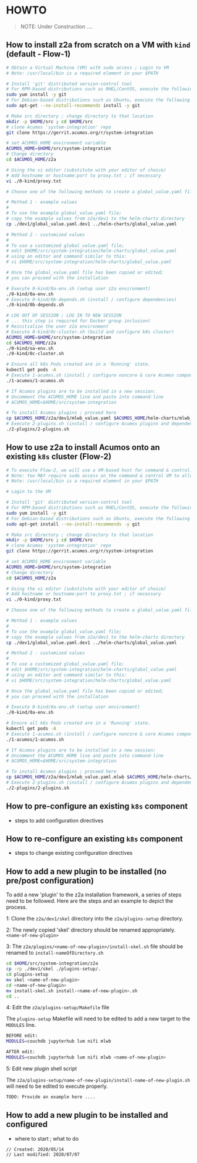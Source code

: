 # HOWTO

>NOTE: Under Construction ....

## How to install z2a from scratch on a VM with `kind` (default - Flow-1)

```sh
# Obtain a Virtual Machine (VM) with sudo access ; Login to VM
# Note: /usr/local/bin is a required element in your $PATH

# Install 'git' distributed version-control tool
# For RPM-based distributions such as RHEL/CentOS, execute the following command:
sudo yum install -y git
# For Debian-based distributions such as Ubuntu, execute the following command:
sudo apt-get --no-install-recommends install -y git

# Make src directory ; change directory to that location
mkdir -p $HOME/src ; cd $HOME/src
# clone Acumos 'system-integration' repo
git clone https://gerrit.acumos.org/r/system-integration

# set ACUMOS_HOME environment variable
ACUMOS_HOME=$HOME/src/system-integration
# Change directory
cd $ACUMOS_HOME/z2a

# Using the vi editor (substitute with your editor of choice)
# Add hostname or hostname:port to proxy.txt ; if necessary
vi ./0-kind/proxy.txt

# Choose one of the following methods to create a global_value.yaml file

# Method 1 - example values
#
# To use the example global_value.yaml file;
# copy the example values from z2a/dev1 to the helm-charts directory
cp ./dev1/global_value.yaml.dev1 ../helm-charts/global_value.yaml

# Method 2 - customized values
#
# To use a customized global_value.yaml file;
# edit $HOME/src/system-integration/helm-charts/global_value.yaml
# using an editor and command similar to this:
# vi $HOME/src/system-integration/helm-charts/global_value.yaml

# Once the global_value.yaml file has been copied or edited;
# you can proceed with the installation

# Execute 0-kind/0a-env.sh (setup user z2a environment)
./0-kind/0a-env.sh
# Execute 0-kind/0b-depends.sh (install / configure dependencies) 
./0-kind/0b-depends.sh

# LOG OUT OF SESSION ; LOG IN TO NEW SESSION
# ... this step is required for Docker group inclusion)
# Reinitialize the user z2a environment
# Execute 0-kind/0c-cluster.sh (build and configure k8s cluster)
ACUMOS_HOME=$HOME/src/system-integration
cd $ACUMOS_HOME/z2a
./0-kind/oa-env.sh
./0-kind/0c-cluster.sh

# Ensure all k8s Pods created are in a 'Running' state.
kubectl get pods -A
# Execute 1-acumos.sh (install / configure noncore & core Acumos components)
./1-acumos/1-acumos.sh

# If Acumos plugins are to be installed in a new session:
# Uncomment the ACUMOS_HOME line and paste into command-line
# ACUMOS_HOME=$HOME/src/system-integration

# To install Acumos plugins ; proceed here
cp $ACUMOS_HOME/z2a/dev1/mlwb_value.yaml $ACUMOS_HOME/helm-charts/mlwb_value.yaml
# Execute 2-plugins.sh (install / configure Acumos plugins and dependencies)
./2-plugins/2-plugins.sh
```

## How to use z2a to install Acumos onto an existing `k8s` cluster (Flow-2)

```sh
# To execute Flow-2, we will use a VM-based host for command & control.
# Note: You MAY require sudo access on the command & control VM to allow you to install git
# Note: /usr/local/bin is a required element in your $PATH

# Login to the VM

# Install 'git' distributed version-control tool
# For RPM-based distributions such as RHEL/CentOS, execute the following command:
sudo yum install -y git
# For Debian-based distributions such as Ubuntu, execute the following command:
sudo apt-get install --no-install-recommends -y git

# Make src directory ; change directory to that location
mkdir -p $HOME/src ; cd $HOME/src
# clone Acumos 'system-integration' repo
git clone https://gerrit.acumos.org/r/system-integration

# set ACUMOS_HOME environment variable
ACUMOS_HOME=$HOME/src/system-integration
# Change directory
cd $ACUMOS_HOME/z2a

# Using the vi editor (substitute with your editor of choice)
# Add hostname or hostname:port to proxy.txt ; if necessary
vi ./0-kind/proxy.txt

# Choose one of the following methods to create a global_value.yaml file

# Method 1 - example values
#
# To use the example global_value.yaml file;
# copy the example values from z2a/dev1 to the helm-charts directory
cp ./dev1/global_value.yaml.dev1 ../helm-charts/global_value.yaml

# Method 2 - customized values
#
# To use a customized global_value.yaml file;
# edit $HOME/src/system-integration/helm-charts/global_value.yaml
# using an editor and command similar to this:
# vi $HOME/src/system-integration/helm-charts/global_value.yaml

# Once the global_value.yaml file has been copied or edited;
# you can proceed with the installation

# Execute 0-kind/0a-env.sh (setup user environment)
./0-kind/0a-env.sh

# Ensure all k8s Pods created are in a 'Running' state.
kubectl get pods -A
# Execute 1-acumos.sh (install / configure noncore & core Acumos components)
./1-acumos/1-acumos.sh

# If Acumos plugins are to be installed in a new session:
# Uncomment the ACUMOS_HOME line and paste into command-line
# ACUMOS_HOME=$HOME/src/system-integration

# To install Acumos plugins ; proceed here
cp $ACUMOS_HOME/z2a/dev1/mlwb_value.yaml.mlwb $ACUMOS_HOME/helm-charts/mlwb_value.yaml
# Execute 2-plugins.sh (install / configure Acumos plugins and dependencies)
./2-plugins/2-plugins.sh
```

## How to pre-configure an existing `k8s` component

* steps to add configuration directives

## How to re-configure an existing `k8s` component

* steps to change existing configuration directives

## How to add a new plugin to be installed (no pre/post configuration)

To add a new 'plugin' to the z2a installation framework, a series of steps need to be followed.  Here are the steps and an example to depict the process.

  1: Clone the `z2a/dev1/skel` directory into the `z2a/plugins-setup` directory.

  2: The newly copied 'skel' directory should be renamed appropriately. `<name-of-new-plugin>`

  3: The `z2a/plugins/<name-of-new-plugin>/install-skel.sh` file should be renamed to `install-nameOfDirectory.sh`

```sh
cd $HOME/src/system-integration/z2a
cp -rp ./dev1/skel ./plugins-setup/.
cd plugins-setup
mv skel <name-of-new-plugin>
cd <name-of-new-plugin>
mv install-skel.sh install-<name-of-new-plugin>.sh
cd ..
```

  4: Edit the `z2a/plugins-setup/Makefile` file

The `plugins-setup` Makefile will need to be edited to add a new target to the `MODULES` line.

```sh
BEFORE edit:
MODULES=couchdb jupyterhub lum nifi mlwb

AFTER edit:
MODULES=couchdb jupyterhub lum nifi mlwb <name-of-new-plugin>
```

  5: Edit new plugin shell script

The `z2a/plugins-setup/name-of-new-plugin/install-name-of-new-plugin.sh` will need to be edited to execute properly.

```sh
TODO: Provide an example here ....
```

## How to add a new plugin to be installed and configured

* where to start ; what to do

```sh
// Created: 2020/05/14
// Last modified: 2020/07/07
```
